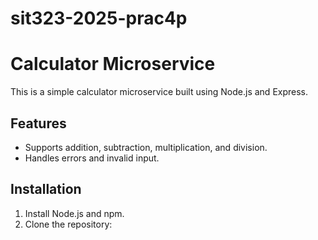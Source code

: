 # sit323-2025-prac4p
# Calculator Microservice
This is a simple calculator microservice built using Node.js and Express.

## Features
- Supports addition, subtraction, multiplication, and division.
- Handles errors and invalid input.

## Installation
1. Install Node.js and npm.
2. Clone the repository:

